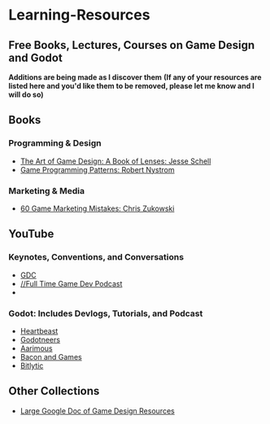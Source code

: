 # Learning-Resources
## Free Books, Lectures, Courses on Game Design and Godot
**Additions are being made as I discover them**
**(If any of your resources are listed here and you'd like them to be removed, please let me know and I will do so)**

## Books
### Programming & Design
* [The Art of Game Design: A Book of Lenses: Jesse Schell](https://github.com/media-lib/prog_lib/blob/master/general/Jesse%20Schell%20-%20The%20Art%20of%20Game%20Design%20A%20Book%20of%20Lenses%20.pdf)
* [Game Programming Patterns: Robert Nystrom](https://gameprogrammingpatterns.com/contents.html)

### Marketing & Media
* [60 Game Marketing Mistakes: Chris Zukowski](https://howtomarketagame.com/60mm)

## YouTube
### Keynotes, Conventions, and Conversations
* [GDC](https://www.youtube.com/@Gdconf)
* [//Full Time Game Dev Podcast](https://www.youtube.com/playlist?list=PLevEUceJDgAosPCrttUVhhhs8QDbXogps)
* 
### Godot: Includes Devlogs, Tutorials, and Podcast
* [Heartbeast](https://www.youtube.com/@uheartbeast)
* [Godotneers](https://www.youtube.com/@godotneers)
* [Aarimous](https://www.youtube.com/@Aarimous)
* [Bacon and Games](https://www.youtube.com/@baconandgames)
* [Bitlytic](https://www.youtube.com/@Bitlytic)
  

## Other Collections
* [Large Google Doc of Game Design Resources](https://docs.google.com/spreadsheets/d/1QhFyPfYSjHv7PjibGrslF3mNW_CIDXWv9o-iQgLbu1o/edit?gid=1563775622#gid=1563775622)

